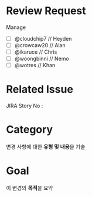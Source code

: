 # Review Request

Manage
- [ ] @cloudchip7 // Heyden
- [ ] @crowcaw20  // Alan
- [ ] @ikaruce    // Chris
- [ ] @woongbinni // Nemo
- [ ] @wotres     // Khan

# Related Issue

JIRA Story No :


# Category

변경 사항에 대한 **유형 및 내용**을 기술

# Goal

이 변경의 **목적**을 요약